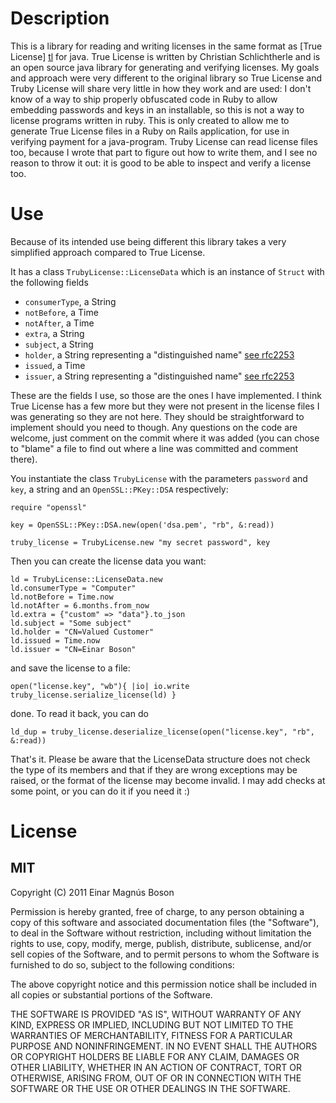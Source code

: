# Description

This is a library for reading and writing licenses in the same format as [True License] [tl] for java. True License is written by Christian Schlichtherle and is an open source java library for generating and verifying licenses.
My goals and approach were very different to the original library so True License and Truby License will share very little in how they work and are used: I don't know of a way to ship properly obfuscated code in Ruby to allow embedding passwords and keys in an installable, so this is not a way to license programs written in ruby. This is only created to allow me to generate True License files in a Ruby on Rails application, for use in verifying payment for a java-program. Truby License can read license files too, because I wrote that part to figure out how to write them, and I see no reason to throw it out: it is good to be able to inspect and verify a license too.

  [tl]: http://java.net/projects/truelicense "at java.net"

# Use

Because of its intended use being different this library takes a very simplified approach compared to True License.

It has a class `TrubyLicense::LicenseData` which is an instance of `Struct` with the following fields

- `consumerType`, a String
- `notBefore`, a Time
- `notAfter`, a Time
- `extra`, a String
- `subject`, a String
- `holder`, a String  representing a "distinguished name" [see rfc2253](http://www.ietf.org/rfc/rfc2253.txt?number=2253)
- `issued`, a Time
- `issuer`, a String representing a "distinguished name" [see rfc2253](http://www.ietf.org/rfc/rfc2253.txt?number=2253)

These are the fields I use, so those are the ones I have implemented. I think True License has a few more but they were not present in the license files I was generating so they are not here. They should be straightforward to implement should you need to though. Any questions on the code are welcome, just comment on the commit where it was added (you can chose to "blame" a file to find out where a line was committed and comment there).

You instantiate the class `TrubyLicense` with the parameters `password` and `key`, a string and an `OpenSSL::PKey::DSA` respectively:

    require "openssl"

    key = OpenSSL::PKey::DSA.new(open('dsa.pem', "rb", &:read))

    truby_license = TrubyLicense.new "my secret password", key

Then you can create the license data you want:

    ld = TrubyLicense::LicenseData.new
    ld.consumerType = "Computer"
    ld.notBefore = Time.now
    ld.notAfter = 6.months.from_now
    ld.extra = {"custom" => "data"}.to_json
    ld.subject = "Some subject"
    ld.holder = "CN=Valued Customer"
    ld.issued = Time.now
    ld.issuer = "CN=Einar Boson"

and save the license to a file:

    open("license.key", "wb"){ |io| io.write truby_license.serialize_license(ld) }

done.
To read it back, you can do

    ld_dup = truby_license.deserialize_license(open("license.key", "rb", &:read))


That's it. Please be aware that the LicenseData structure does not check the type of its members and that if they are wrong exceptions may be raised, or the format of the license may become invalid. I may add checks at some point, or you can do it if you need it :)

# License

## MIT

Copyright (C) 2011 Einar Magnús Boson

Permission is hereby granted, free of charge, to any person obtaining a copy of
this software and associated documentation files (the "Software"), to deal in
the Software without restriction, including without limitation the rights to
use, copy, modify, merge, publish, distribute, sublicense, and/or sell copies
of the Software, and to permit persons to whom the Software is furnished to do
so, subject to the following conditions:

The above copyright notice and this permission notice shall be included in all
copies or substantial portions of the Software.

THE SOFTWARE IS PROVIDED "AS IS", WITHOUT WARRANTY OF ANY KIND, EXPRESS OR
IMPLIED, INCLUDING BUT NOT LIMITED TO THE WARRANTIES OF MERCHANTABILITY,
FITNESS FOR A PARTICULAR PURPOSE AND NONINFRINGEMENT. IN NO EVENT SHALL THE
AUTHORS OR COPYRIGHT HOLDERS BE LIABLE FOR ANY CLAIM, DAMAGES OR OTHER
LIABILITY, WHETHER IN AN ACTION OF CONTRACT, TORT OR OTHERWISE, ARISING FROM,
OUT OF OR IN CONNECTION WITH THE SOFTWARE OR THE USE OR OTHER DEALINGS IN THE
SOFTWARE.
